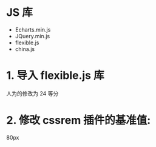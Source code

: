 # JS 库

-   Echarts.min.js
-   JQuery.min.js
-   flexible.js
-   china.js

# 1. 导入 flexible.js 库

人为的修改为 24 等分

# 2. 修改 cssrem 插件的基准值:

80px
